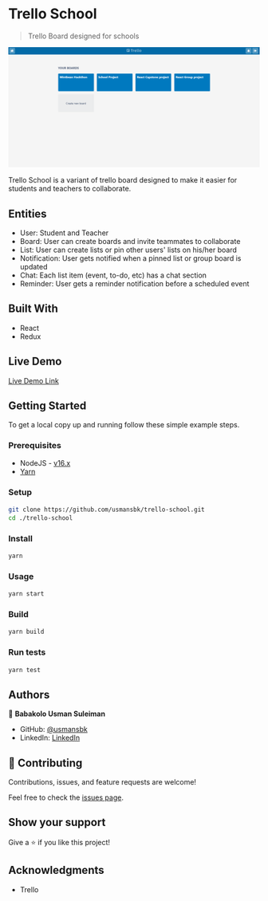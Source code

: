 # Trello School

> Trello Board designed for schools

![screenshot](./app_screenshot.png)

Trello School is a variant of trello board designed to make it easier for students and teachers to collaborate.

## Entities

- User: Student and Teacher
- Board: User can create boards and invite teammates to collaborate
- List: User can create lists or pin other users' lists on his/her board
- Notification: User gets notified when a pinned list or group board is updated
- Chat: Each list item (event, to-do, etc) has a chat section
- Reminder: User gets a reminder notification before a scheduled event

## Built With

- React
- Redux

## Live Demo

[Live Demo Link](https://sleepy-bose-508e6f.netlify.app/)

## Getting Started

To get a local copy up and running follow these simple example steps.

### Prerequisites

- NodeJS - [v16.x](https://nodejs.org/en/)
- [Yarn](https://yarnpkg.com/)

### Setup

```bash
git clone https://github.com/usmansbk/trello-school.git
cd ./trello-school
```

### Install

```bash
yarn 
```

### Usage

```bash
yarn start
```

### Build

```bash
yarn build
```

### Run tests

```bash
yarn test
```

## Authors

👤 **Babakolo Usman Suleiman**

- GitHub: [@usmansbk](https://github.com/usmansbk)
- LinkedIn: [LinkedIn](https://www.linkedin.com/in/usmansbk/)

## 🤝 Contributing

Contributions, issues, and feature requests are welcome!

Feel free to check the [issues page](../../issues/).

## Show your support

Give a ⭐️ if you like this project!

## Acknowledgments

- Trello
